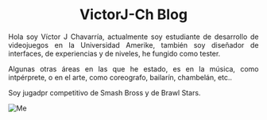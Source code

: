 <h1 align="center"> VictorJ-Ch Blog</h1>

<p align="justify">
Hola soy Víctor J Chavarría, actualmente soy estudiante de desarrollo de videojuegos en la Universidad Amerike, también soy diseñador de interfaces, de experiencias y de niveles, he fungido como tester.
</p>
<p align="justify">
Algunas otras áreas en las que he estado, es en la música, como intpérprete, o en el arte, como coreografo, bailarín, chambelán, etc..
</p>
<p align="justify">
Soy jugadpr competitivo de Smash Bross y de Brawl Stars.
</p>

![Me](./src/static/img/Me/me.jpg)